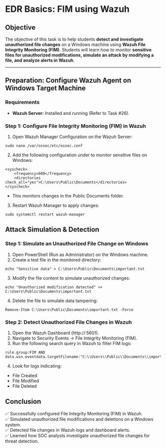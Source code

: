 # EDR Basics: FIM using Wazuh

## **Objective**  
The objective of this task is to help students **detect and investigate unauthorized file changes** on a Windows machine using **Wazuh File Integrity Monitoring (FIM)**. Students will learn how to monitor **sensitive files for unauthorized modifications, simulate an attack by modifying a file, and analyze alerts in Wazuh**.

---

## **Preparation: Configure Wazuh Agent on Windows Target Machine**  

### **Requirements**  
- **Wazuh Server:** Installed and running (Refer to Task #26).  


### Step 1: Configure File Integrity Monitoring (FIM) in Wazuh
1. Open Wazuh Manager Configuration on the Wazuh Server:
```
sudo nano /var/ossec/etc/ossec.conf
```
2. Add the following configuration under <syscheck> to monitor sensitive files on Windows:
```
<syscheck>
    <frequency>600</frequency>
    <directories check_all="yes">C:\Users\Public\Documents</directories>
</syscheck>
```
- This monitors changes in the Public Documents folder.
3. Restart Wazuh Manager to apply changes:
```
sudo systemctl restart wazuh-manager
```

## Attack Simulation & Detection

### Step 1: Simulate an Unauthorized File Change on Windows
1. Open PowerShell (Run as Administrator) on the Windows machine.
2. Create a test file in the monitored directory:
```
echo "Sensitive data" > C:\Users\Public\Documents\important.txt
```
3. Modify the file content to simulate unauthorized changes:
```
echo "Unauthorized modification detected" >> C:\Users\Public\Documents\important.txt
```
4. Delete the file to simulate data tampering:
```
Remove-Item C:\Users\Public\Documents\important.txt -Force
```

### Step 2: Detect Unauthorized File Changes in Wazuh
1. Open the Wazuh Dashboard (http://<Wazuh-Server-IP>:5601).
2. Navigate to Security Events → File Integrity Monitoring (FIM).
3. Run the following search query in Wazuh to filter FIM logs:
```
rule.group:FIM AND data.win.eventdata.targetFilename:"C:\\Users\\Public\\Documents\\important.txt"
```
4. Look for logs indicating:
- File Created
- File Modified
- File Deleted

## Conclusion
✅ Successfully configured File Integrity Monitoring (FIM) in Wazuh.    
✅ Simulated unauthorized file modifications and deletions on a Windows system.    
✅ Detected file changes in Wazuh logs and dashboard alerts.    
✅ Learned how SOC analysts investigate unauthorized file changes for threat detection.   
